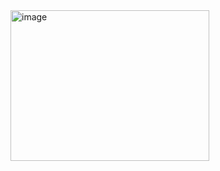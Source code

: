 <img width="318" height="241" alt="image" src="https://github.com/user-attachments/assets/99c40d93-cbc0-4694-80ee-81bb2d681b2d" />
